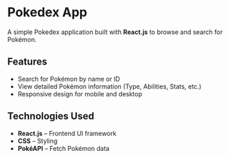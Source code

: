 # Pokedex App

A simple Pokedex application built with **React.js** to browse and search for Pokémon.

## Features

- Search for Pokémon by name or ID
- View detailed Pokémon information (Type, Abilities, Stats, etc.)
- Responsive design for mobile and desktop

## Technologies Used

- **React.js** – Frontend UI framework
- **CSS** – Styling
- **PokéAPI** – Fetch Pokémon data
